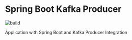 # Spring Boot Kafka Producer

[![build](https://github.com/ajtechdeveloper/SpringBootKafkaProducer/actions/workflows/build.yml/badge.svg)](https://github.com/ajtechdeveloper/SpringBootKafkaProducer/actions/workflows/build.yml)

Application with Spring Boot and Kafka Producer Integration

